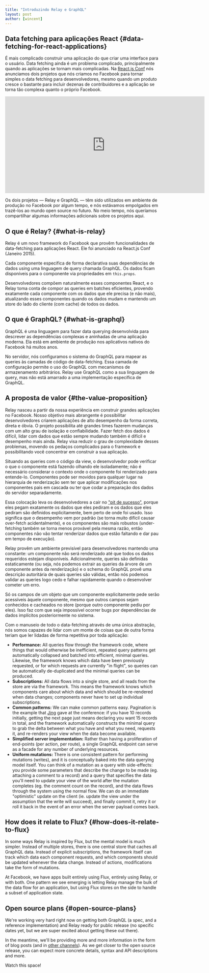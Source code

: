 ```yaml
---
title: "Introduzindo Relay e GraphQL"
layout: post
author: [wincent]
---
```


## Data fetching para aplicações React {#data-fetching-for-react-applications}

É mais complicado construir uma aplicação do que criar uma interface para o usuário. Data fetching ainda é um problema complicado, principalmente quando as aplicações se tornam mais complicadas. Na [React.js Conf](http://conf.reactjs.com/) nós anunciamos dois projetos que nós criamos no Facebook para tornar simples o data fetching para desenvolvedores, mesmo quando um produto cresce o bastante para incluir dezenas de contribuidores e a aplicação se torna tão complexa quanto o próprio Facebook.

<iframe width="650" height="315" src="https://www.youtube-nocookie.com/embed/9sc8Pyc51uU" frameborder="0" allowfullscreen></iframe>

Os dois projetos &mdash; Relay e GraphQL &mdash; têm sido utilizados em ambiente de produção no Facebook por algum tempo, e nós estávamos empolgados em trazê-los ao mundo open source no futuro. No meio tempo, nós queríamos compartilhar algumas informações adicionais sobre os projetos aqui.

<script async class="speakerdeck-embed" data-id="7af7c2f33bf9451a892dcd91de55b7c2" data-ratio="1.29456384323641" src="//speakerdeck.com/assets/embed.js"></script>

## O que é Relay? {#what-is-relay}

Relay é um novo framework do Facebook que provêm funcionalidades de data-fetching para aplicações React. Ele foi anunciado na React.js Conf (Janeiro 2015).

Cada componente especifica de forma declarativa suas dependências de dados using uma linguagem de query chamada GraphQL. Os dados ficam disponíveis para o componente via propriedades em `this.props`.

Desenvolvedores compõem naturalmente esses componentes React, e o Relay toma conta de compor as queries em batches eficientes, provendo exatamente cada componente com os dados que ele precisa (e não mais), atualizando esses componentes quando os dados mudam e mantendo um store do lado do cliente (com cache) de todos os dados.  

## O que é GraphQL? {#what-is-graphql}

GraphQL é uma linguagem para fazer data querying desenvolvida para descrever as dependências complexas e aninhadas de uma aplicação moderna. Ela está em ambiente de produção nos aplicativos nativos do Facebook há muitos anos.

No servidor, nós configuramos o sistema do GraphQL para mapear as queries às camadas de código de data-fetching. Essa camada de configuração permite o uso do GraphQL com mecanismos de armazenamento arbitrários. Relay use GraphQL como a sua linguagem de query, mas não está amarrado a uma implementação específica de GraphQL.

## A proposta de valor {#the-value-proposition}

Relay nasceu a partir da nossa experiência em construir grandes aplicações no Facebook. Nosso objetivo mais abrangente é possibilitar desenvolvedores criarem aplicações de alto desempenho da forma correta, direta e óbvia. O projeto possibilita até grandes times fazerem mudanças com um alto grau de isolação e confiabilidade. Fazer fetch dos dados é difícil, lidar com dados que estão sempre mudando também é difícil e desempenho mais ainda. Relay visa reduzir o grau de complexidade desses problemas, movendo os pedaços complicados para o framework e possibilitando você concentrar em construir a sua aplicação.

Situando as queries com o código da view, o desenvolvedor pode verificar o que o componente está fazendo olhando ele isoladamente; não é necessário considerar o contexto onde o componente foi renderizado para entende-lo. Componentes pode ser movidos para qualquer lugar na hierarquia de renderização sem ter que aplicar modificações nos componentes pais em cascada ou ter que codar a preparação dos dados do servidor separadamente.

Essa colocação leva os desenvolvedores a cair no ["pit de sucesso"](https://english.stackexchange.com/a/77541), porque eles pegam exatamente os dados que eles pediram e os dados que eles pediram são definidos explicitamente, bem perto de onde foi usado. Isso significa que o desempenho vem por padrão (se torna muito difícil causar over-fetch acidentalmente), e os componentes são mais robustos (under-fetching também se torna menos provável pela mesma razão, então componentes não vão tentar renderizar dados que estão faltando e dar pau em tempo de execução).

Relay provêm um ambiente previsível para desenvolvedores mantendo uma constante: um componente não será renderizado até que todos os dados requeridos estejam disponíveis. Adicionalmente, queries são definidas estaticamente (ou seja, nós podemos extrair as queries da árvore de um componente antes da renderização) e o schema do GraphQL provê uma descrição autoritária de quais queries são válidas, então nós podemos validar as queries logo cedo e falhar rapidamente quando o desenvolver cometer um erro.

Só os campos de um objeto que um componente explicitamente pede serão acessíveis àquele componente, mesmo que outros campos sejam conhecidos e cacheados no store (porque outro componente pediu por eles). Isso faz com que seja impossível ocorrer bugs por dependências de dados implícitos posteriormente no sistema. 

Com o manuseio de todo o data-fetching através de uma única abstração, nós somos capazes de lidar com um monte de coisas que de outra forma teriam que ler lidadas de forma repetitiva por toda aplicação:

- **Performance:** All queries flow through the framework code, where things that would otherwise be inefficient, repeated query patterns get automatically collapsed and batched into efficient, minimal queries. Likewise, the framework knows which data have been previously requested, or for which requests are currently "in flight", so queries can be automatically de-duplicated and the minimal queries can be produced.
- **Subscriptions:** All data flows into a single store, and all reads from the store are via the framework. This means the framework knows which components care about which data and which should be re-rendered when data changes; components never have to set up individual subscriptions.
- **Common patterns:** We can make common patterns easy. Pagination is the example that [Jing](https://twitter.com/jingc) gave at the conference: if you have 10 records initially, getting the next page just means declaring you want 15 records in total, and the framework automatically constructs the minimal query to grab the delta between what you have and what you need, requests it, and re-renders your view when the data become available.
- **Simplified server implementation:** Rather than having a proliferation of end-points (per action, per route), a single GraphQL endpoint can serve as a facade for any number of underlying resources.
- **Uniform mutations:** There is one consistent pattern for performing mutations (writes), and it is conceptually baked into the data querying model itself. You can think of a mutation as a query with side-effects: you provide some parameters that describe the change to be made (eg. attaching a comment to a record) and a query that specifies the data you'll need to update your view of the world after the mutation completes (eg. the comment count on the record), and the data flows through the system using the normal flow. We can do an immediate "optimistic" update on the client (ie. update the view under the assumption that the write will succeed), and finally commit it, retry it or roll it back in the event of an error when the server payload comes back.

## How does it relate to Flux? {#how-does-it-relate-to-flux}

In some ways Relay is inspired by Flux, but the mental model is much simpler. Instead of multiple stores, there is one central store that caches all GraphQL data. Instead of explicit subscriptions, the framework itself can track which data each component requests, and which components should be updated whenever the data change. Instead of actions, modifications take the form of mutations.

At Facebook, we have apps built entirely using Flux, entirely using Relay, or with both. One pattern we see emerging is letting Relay manage the bulk of the data flow for an application, but using Flux stores on the side to handle a subset of application state.

## Open source plans {#open-source-plans}

We're working very hard right now on getting both GraphQL (a spec, and a reference implementation) and Relay ready for public release (no specific dates yet, but we are super excited about getting these out there).

In the meantime, we'll be providing more and more information in the form of blog posts (and in [other channels](https://gist.github.com/wincent/598fa75e22bdfa44cf47)). As we get closer to the open source release, you can expect more concrete details, syntax and API descriptions and more.

Watch this space!

